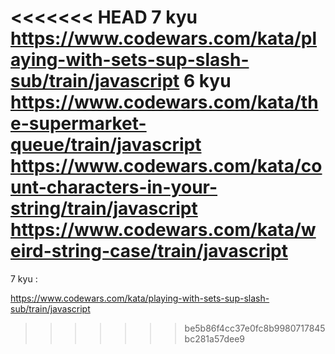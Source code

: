 <<<<<<< HEAD
7 kyu
https://www.codewars.com/kata/playing-with-sets-sup-slash-sub/train/javascript
6 kyu
https://www.codewars.com/kata/the-supermarket-queue/train/javascript
https://www.codewars.com/kata/count-characters-in-your-string/train/javascript
https://www.codewars.com/kata/weird-string-case/train/javascript
=======
7 kyu :

https://www.codewars.com/kata/playing-with-sets-sup-slash-sub/train/javascript
>>>>>>> be5b86f4cc37e0fc8b9980717845bc281a57dee9
